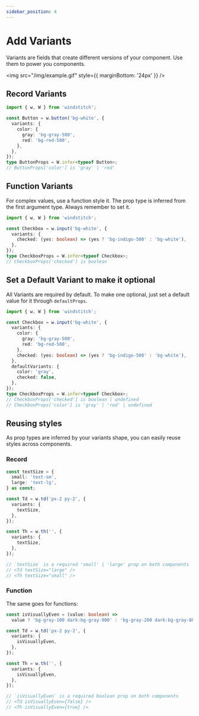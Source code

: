 ```yaml
---
sidebar_position: 4
---
```


# Add Variants

Variants are fields that create different versions of your component. Use them to power you components.

<img src="/img/example.gif" style={{ marginBottom: '24px' }} />

## Record Variants

```typescript
import { w, W } from 'windstitch';

const Button = w.button('bg-white', {
  variants: {
    color: {
      gray: 'bg-gray-500',
      red: 'bg-red-500',
    },
  },
});
type ButtonProps = W.infer<typeof Button>;
// ButtonProps['color'] is 'gray' | 'red'
```

## Function Variants

For complex values, use a function style it. The prop type is inferred from the first argument type. Always remember to set it.

```typescript
import { w, W } from 'windstitch';

const Checkbox = w.input('bg-white', {
  variants: {
    checked: (yes: boolean) => (yes ? 'bg-indigo-500' : 'bg-white'),
  },
});
type CheckboxProps = W.infer<typeof Checkbox>;
// CheckboxProps['checked'] is boolean
```

## Set a Default Variant to make it optional

All Variants are required by default. To make one optional, just set a default value for it through `defaultProps`.

```typescript
import { w, W } from 'windstitch';

const Checkbox = w.input('bg-white', {
  variants: {
    color: {
      gray: 'bg-gray-500',
      red: 'bg-red-500',
    },
    checked: (yes: boolean) => (yes ? 'bg-indigo-500' : 'bg-white'),
  },
  defaultVariants: {
    color: 'gray',
    checked: false,
  },
});
type CheckboxProps = W.infer<typeof Checkbox>;
// CheckboxProps['checked'] is boolean | undefined
// CheckboxProps['color'] is 'gray' | 'red' | undefined
```

## Reusing styles

As prop types are inferred by your variants shape, you can easily reuse styles across components.

### Record

```typescript
const textSize = {
  small: 'text-sm',
  large: 'text-lg',
} as const;

const Td = w.td('px-2 py-2', {
  variants: {
    textSize,
  },
});

const Th = w.th('', {
  variants: {
    textSize,
  },
});

// `textSize` is a required 'small' | 'large' prop on both components
// <Td textSize="large" />
// <Th textSize="small" />
```

### Function

The same goes for functions:

```typescript
const isVisuallyEven = (value: boolean) =>
  value ? 'bg-gray-100 dark:bg-gray-900' : 'bg-gray-200 dark:bg-gray-800';

const Td = w.td('px-2 py-2', {
  variants: {
    isVisuallyEven,
  },
});

const Th = w.th('', {
  variants: {
    isVisuallyEven,
  },
});

// `isVisuallyEven` is a required boolean prop on both components
// <Td isVisuallyEven={false} />
// <Th isVisuallyEven={true} />
```
